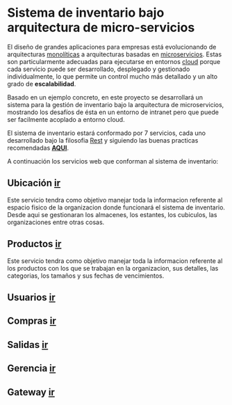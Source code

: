 # Sistema de inventario bajo arquitectura de micro-servicios

El diseño de grandes aplicaciones para empresas está evolucionando de arquitecturas [monolíticas](https://tallerbd.wikispaces.com/Arquitectura+Monol%C3%ADtica.)  a  arquitecturas  basadas  en  [microservicios](https://es.wikipedia.org/wiki/Arquitectura_de_microservicios).  Estas  son  particularmente adecuadas  para  ejecutarse  en  entornos [cloud](https://es.wikipedia.org/wiki/Computación_en_la_nube)  porque  cada  servicio  puede  ser desarrollado,  desplegado  y  gestionado  individualmente,  lo  que  permite  un  control mucho más detallado y un alto grado de **escalabilidad**.
 
Basado en un ejemplo concreto, en este proyecto se desarrollará un sistema para la gestión de inventario bajo la arquitectura de microservicios, mostrando los desafíos de ésta en un entorno de intranet pero que puede ser facilmente acoplado a entorno cloud.

El sistema de inventario estará conformado por 7 servicios, cada uno desarrollado bajo la filosofia [Rest](https://es.wikipedia.org/wiki/Transferencia_de_Estado_Representacional) y siguiendo las buenas practicas recomendadas [**AQUI**](https://elbauldelprogramador.com/buenas-practicas-para-el-diseno-de-una-api-restful-pragmatica/).

A continuación los servicios web que conforman al sistema de inventario:

## Ubicación [ir](https://github.com/carloscercado/microservicios/tree/master/ubicacion)

Este servicio tendra como objetivo manejar toda la informacion referente al espacio fisico de la organizacion donde funcionará el sistema de inventario. Desde aqui se gestionaran los almacenes, los estantes, los cubiculos, las organizaciones entre otras cosas.

## Productos [ir](https://github.com/carloscercado/microservicios/tree/master/productos)

Este servicio tendra como objetivo manejar toda la informacion referente al los productos con los que se trabajan en la organizacion, sus detalles, las categorias, los tamaños y sus fechas de vencimientos.

## Usuarios [ir](#)

## Compras [ir](#)

## Salidas [ir](#)

## Gerencia [ir](#)

## Gateway [ir](#)

 


